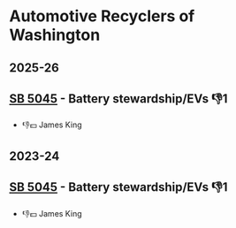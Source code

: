 # Automotive Recyclers of Washington
## 2025-26

## [SB 5045](/bill/2025-26/sb/5045/) - Battery stewardship/EVs  👎1 
* 👎💵 James King

## 2023-24

## [SB 5045](/bill/2023-24/sb/5045/) - Battery stewardship/EVs  👎1 
* 👎💵 James King

